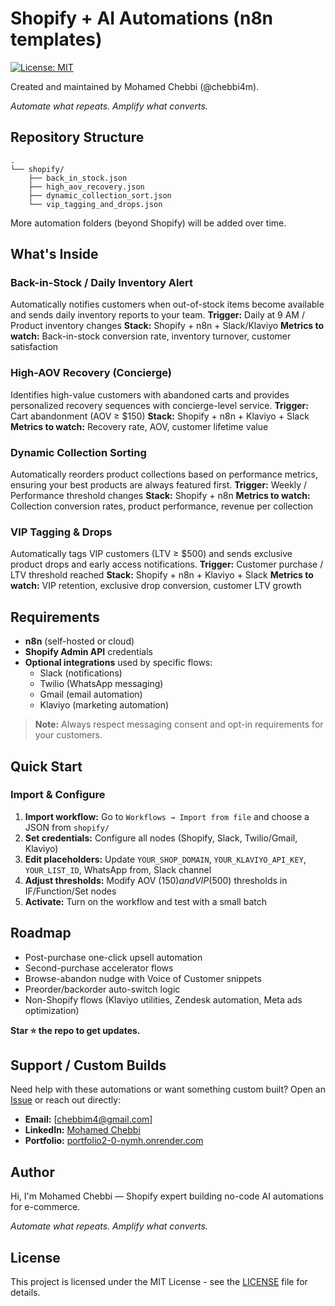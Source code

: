 # Shopify + AI Automations (n8n templates)

[![License: MIT](https://img.shields.io/badge/License-MIT-yellow.svg)](https://opensource.org/licenses/MIT)

Created and maintained by Mohamed Chebbi (@chebbi4m).

*Automate what repeats. Amplify what converts.*

## Repository Structure

```
.
└── shopify/
    ├── back_in_stock.json
    ├── high_aov_recovery.json
    ├── dynamic_collection_sort.json
    └── vip_tagging_and_drops.json
```

More automation folders (beyond Shopify) will be added over time.

## What's Inside

### **Back-in-Stock / Daily Inventory Alert**
Automatically notifies customers when out-of-stock items become available and sends daily inventory reports to your team.
**Trigger:** Daily at 9 AM / Product inventory changes
**Stack:** Shopify + n8n + Slack/Klaviyo
**Metrics to watch:** Back-in-stock conversion rate, inventory turnover, customer satisfaction

### **High-AOV Recovery (Concierge)**
Identifies high-value customers with abandoned carts and provides personalized recovery sequences with concierge-level service.
**Trigger:** Cart abandonment (AOV ≥ $150)
**Stack:** Shopify + n8n + Klaviyo + Slack
**Metrics to watch:** Recovery rate, AOV, customer lifetime value

### **Dynamic Collection Sorting**
Automatically reorders product collections based on performance metrics, ensuring your best products are always featured first.
**Trigger:** Weekly / Performance threshold changes
**Stack:** Shopify + n8n
**Metrics to watch:** Collection conversion rates, product performance, revenue per collection

### **VIP Tagging & Drops**
Automatically tags VIP customers (LTV ≥ $500) and sends exclusive product drops and early access notifications.
**Trigger:** Customer purchase / LTV threshold reached
**Stack:** Shopify + n8n + Klaviyo + Slack
**Metrics to watch:** VIP retention, exclusive drop conversion, customer LTV growth

## Requirements

- **n8n** (self-hosted or cloud)
- **Shopify Admin API** credentials
- **Optional integrations** used by specific flows:
  - Slack (notifications)
  - Twilio (WhatsApp messaging)
  - Gmail (email automation)
  - Klaviyo (marketing automation)

> **Note:** Always respect messaging consent and opt-in requirements for your customers.

## Quick Start

### Import & Configure

1. **Import workflow:** Go to `Workflows → Import from file` and choose a JSON from `shopify/`
2. **Set credentials:** Configure all nodes (Shopify, Slack, Twilio/Gmail, Klaviyo)
3. **Edit placeholders:** Update `YOUR_SHOP_DOMAIN`, `YOUR_KLAVIYO_API_KEY`, `YOUR_LIST_ID`, WhatsApp from, Slack channel
4. **Adjust thresholds:** Modify AOV ($150) and VIP ($500) thresholds in IF/Function/Set nodes
5. **Activate:** Turn on the workflow and test with a small batch

## Roadmap

- Post-purchase one-click upsell automation
- Second-purchase accelerator flows
- Browse-abandon nudge with Voice of Customer snippets
- Preorder/backorder auto-switch logic
- Non-Shopify flows (Klaviyo utilities, Zendesk automation, Meta ads optimization)

**Star ⭐ the repo to get updates.**

## Support / Custom Builds

Need help with these automations or want something custom built? Open an [Issue](https://github.com/chebbi4m/n8n-templates/issues) or reach out directly:

- **Email:** [chebbim4@gmail.com]
- **LinkedIn:** [Mohamed Chebbi](https://www.linkedin.com/in/mohamed-chebbi-694685156/)
- **Portfolio:** [portfolio2-0-nymh.onrender.com](https://portfolio2-0-nymh.onrender.com)

## Author

Hi, I'm Mohamed Chebbi — Shopify expert building no-code AI automations for e-commerce.

*Automate what repeats. Amplify what converts.*

## License

This project is licensed under the MIT License - see the [LICENSE](LICENSE) file for details.
